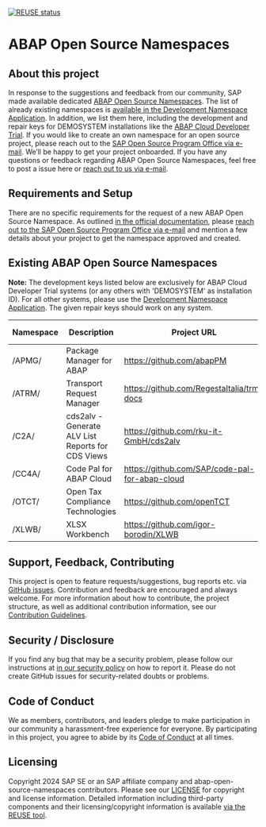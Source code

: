 [![REUSE status](https://api.reuse.software/badge/github.com/SAP/abap-open-source-namespaces)](https://api.reuse.software/info/github.com/SAP/abap-open-source-namespaces)

# ABAP Open Source Namespaces

## About this project

In response to the suggestions and feedback from our community, SAP made available dedicated [ABAP Open Source Namespaces](https://me.sap.com/namespaces/opensource). The list of already existing namespaces is [available in the Development Namespace Application](https://me.sap.com/namespaces/opensource). In addition, we list them here, including the development and repair keys for DEMOSYSTEM installations like the [ABAP Cloud Developer Trial](https://community.sap.com/t5/technology-blogs-by-sap/abap-cloud-developer-trial-2022-available-now/ba-p/13598069). If you would like to create an own namespace for an open source project, please reach out to the [SAP Open Source Program Office via e-mail](mailto:ospo@sap.com). We’ll be happy to get your project onboarded.
If you have any questions or feedback regarding ABAP Open Source Namespaces, feel free to post a issue here or [reach out to us via e-mail](mailto:ospo@sap.com).

## Requirements and Setup

There are no specific requirements for the request of a new ABAP Open Source Namespace. As outlined [in the official documentation](https://support.sap.com/content/dam/support/en_us/library/ssp/my-support/keys/new-request-namespace.pdf), please [reach out to the SAP Open Source Program Office via e-mail](mailto:ospo@sap.com) and mention a few details about your project to get the namespace approved and created.

## Existing ABAP Open Source Namespaces

**Note:** The development keys listed below are exclusively for ABAP Cloud Developer Trial systems (or any others with 'DEMOSYSTEM' as installation ID). For all other systems, please use the [Development Namespace Application](https://me.sap.com/namespaces/opensource). The given repair keys should work on any system.

| Namespace | Description | Project URL | DEMOSYSTEM development key | Repair key |
| --------- | ----------- | ----------- | -------------------------- | --------------------- |
| /APMG/ | Package Manager for ABAP | https://github.com/abapPM | 19377473852358672491 | 41813564412598342476 |
| /ATRM/ | Transport Request Manager | https://github.com/RegestaItalia/trm-docs | 18531191373370851361 | 00211665563784583720 |
| /C2A/ | cds2alv - Generate ALV List Reports for CDS Views | https://github.com/rku-it-GmbH/cds2alv | 03688288682419678361 | 37246368571464575750 |
| /CC4A/ | Code Pal for ABAP Cloud | https://github.com/SAP/code-pal-for-abap-cloud | 19443791570447289803 | 22229904900326563203 |
| /OTCT/ | Open Tax Compliance Technologies | https://github.com/openTCT | 06491018313941499730 | 20057332490737420344 |
| /XLWB/ | XLSX Workbench | https://github.com/igor-borodin/XLWB | 06882850232695308586 | 40644561731137480400 |

## Support, Feedback, Contributing

This project is open to feature requests/suggestions, bug reports etc. via [GitHub issues](https://github.com/SAP/abap-open-source-namespaces/issues). Contribution and feedback are encouraged and always welcome. For more information about how to contribute, the project structure, as well as additional contribution information, see our [Contribution Guidelines](CONTRIBUTING.md).

## Security / Disclosure

If you find any bug that may be a security problem, please follow our instructions at [in our security policy](https://github.com/SAP/abap-open-source-namespaces/security/policy) on how to report it. Please do not create GitHub issues for security-related doubts or problems.

## Code of Conduct

We as members, contributors, and leaders pledge to make participation in our community a harassment-free experience for everyone. By participating in this project, you agree to abide by its [Code of Conduct](https://github.com/SAP/.github/blob/main/CODE_OF_CONDUCT.md) at all times.

## Licensing

Copyright 2024 SAP SE or an SAP affiliate company and abap-open-source-namespaces contributors. Please see our [LICENSE](LICENSE) for copyright and license information. Detailed information including third-party components and their licensing/copyright information is available [via the REUSE tool](https://api.reuse.software/info/github.com/SAP/abap-open-source-namespaces).
